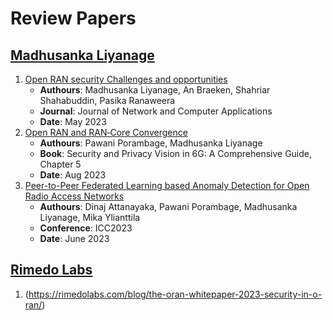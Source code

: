 # Review Papers
## [Madhusanka Liyanage](https://people.ucd.ie/madhusanka)
1. [Open RAN security Challenges and opportunities](https://github.com/XueShannon/AISECLAB_O-RAN/blob/main/SOTAs/Open%20RAN%20security%20Challenges%20and%20opportunities.pdf)
   - **Authours**: Madhusanka Liyanage, An Braeken, Shahriar Shahabuddin, Pasika Ranaweera
   - **Journal**: Journal of Network and Computer Applications
   - **Date**: May 2023
2. [Open RAN and RAN‐Core Convergence](https://ieeexplore.ieee.org/document/10201339)
   - **Authours**: Pawani Porambage, Madhusanka Liyanage
   - **Book**: Security and Privacy Vision in 6G: A Comprehensive Guide, Chapter 5
   - **Date**: Aug 2023
3. [Peer-to-Peer Federated Learning based Anomaly Detection for Open Radio Access Networks](https://github.com/XueShannon/AISECLAB_O-RAN/blob/main/SOTAs/Peer-to-Peer%20Federated%20Learning%20based%20Anomaly%20Detection%20for%20Open%20Radio%20Access%20Networks.pdf)
   - **Authours**: Dinaj Attanayaka, Pawani Porambage, Madhusanka Liyanage, Mika Ylianttila
   - **Conference**: ICC2023
   - **Date**: June 2023

## [Rimedo Labs](https://rimedolabs.com/o-ran/)
1. (https://rimedolabs.com/blog/the-oran-whitepaper-2023-security-in-o-ran/)
